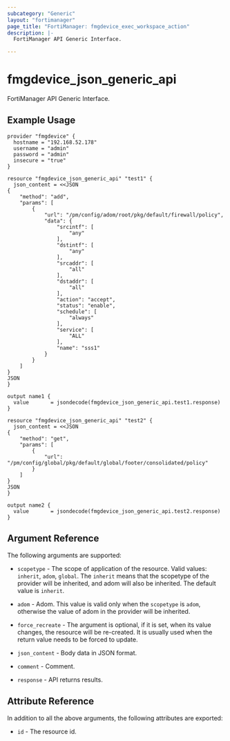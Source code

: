 ```yaml
---
subcategory: "Generic"
layout: "fortimanager"
page_title: "FortiManager: fmgdevice_exec_workspace_action"
description: |-
  FortiManager API Generic Interface.

---
```


# fmgdevice_json_generic_api

FortiManager API Generic Interface.

## Example Usage

```hcl
provider "fmgdevice" {
  hostname = "192.168.52.178"
  username = "admin"
  password = "admin"
  insecure = "true"
}

resource "fmgdevice_json_generic_api" "test1" {
  json_content = <<JSON
{
    "method": "add",
    "params": [
        {
            "url": "/pm/config/adom/root/pkg/default/firewall/policy",
            "data": {
                "srcintf": [
                    "any"
                ],
                "dstintf": [
                    "any"
                ],
                "srcaddr": [
                    "all"
                ],
                "dstaddr": [
                    "all"
                ],
                "action": "accept",
                "status": "enable",
                "schedule": [
                    "always"
                ],
                "service": [
                    "ALL"
                ],
                "name": "sss1"
            }
        }
    ]
}
JSON
}

output name1 {
  value       = jsondecode(fmgdevice_json_generic_api.test1.response)
}

resource "fmgdevice_json_generic_api" "test2" {
  json_content = <<JSON
{
    "method": "get",
    "params": [
        {
            "url": "/pm/config/global/pkg/default/global/footer/consolidated/policy"
        }
    ]
}
JSON
}

output name2 {
  value       = jsondecode(fmgdevice_json_generic_api.test2.response)
}

```

## Argument Reference


The following arguments are supported:

* `scopetype` - The scope of application of the resource. Valid values: `inherit`, `adom`, `global`. The `inherit` means that the scopetype of the provider will be inherited, and adom will also be inherited. The default value is `inherit`.
* `adom` - Adom. This value is valid only when the `scopetype` is `adom`, otherwise the value of adom in the provider will be inherited.

* `force_recreate` - The argument is optional, if it is set, when its value changes, the resource will be re-created. It is usually used when the return value needs to be forced to update.
* `json_content` - Body data in JSON format.
* `comment` - Comment.
* `response` - API returns results.

## Attribute Reference

In addition to all the above arguments, the following attributes are exported:
* `id` - The resource id.
